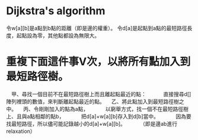 # Dijkstra's algorithm
令w[a][b]是a點到b點的距離（即是邊的權重）。
令d[a]是起點到a點的最短路徑長度，起點設為零，其他點都設為無限大。

# 重複下面這件事V次，以將所有點加入到最短路徑樹。
　甲、尋找一個目前不在最短路徑樹上而且離起點最近的點：
　　　直接搜尋d[]陣列裡頭的數值，來判斷離起點最近的點。
　乙、將此點加入到最短路徑樹之中。
　丙、令剛剛加入的點為a點，
　　　以窮舉方式，找一個不在最短路徑樹上、且與a點相鄰的點b，
　　　把d[a]+w[a][b]存入到d[b]當中。
　　　因為要找最短路徑，所以儘可能記錄越小的d[a]+w[a][b]。
　　　（即是邊ab進行relaxation）
